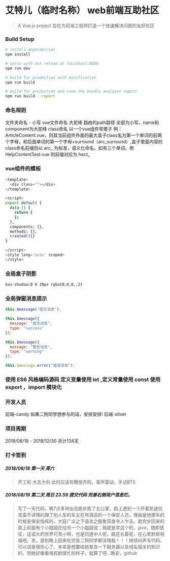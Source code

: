 # 艾特儿（临时名称） web前端互助社区

> A Vue.js project 旨在为前端工程师打造一个快速解决问题的友好社区

### Build Setup

``` bash
# install dependencies
npm install

# serve with hot reload at localhost:8080
npm run dev

# build for production with minification
npm run build

# build for production and view the bundle analyzer report
npm run build --report
```
### 命名规则
文件夹命名  - 小写
vue文件命名  大驼峰
路由的path路径  全部为小写，name和component为大驼峰
class命名 以一个vue组件举栗子 例：ArticleContent.vue，则其当前组件外面的最大盒子class名为第一个单词的前两个字母，和后面单词的第一个字母+surround（arc_surround）,盒子里面内容的class命名前缀则以 arc_ 为标准，语义化命名。如有三个单词，例HelpContentTest.vue  则前缀对应为 hect_
### vue组件的模板 
``` bash
<template>
  <div class=""></div>
</template>

<script>
export default {
  data () {
    return {
    };
  },
  components: {},
  methods: {},
  created(){}
}

</script>
<style lang='scss' scoped>
</style>
```

### 全局盒子阴影
``` bash
box-shadow:0 0 20px rgba(0,0,0,.2)
```

### 全局弹窗消息提示 


```javascript
this.$message("提示消息");

this.$message({
  message: "成功消息",
  type: "success"
});

this.$message({
  message: "警告消息",
  type: "warning"
});

this.$message.error("错误消息");
```

### 使用 ES6 风格编码源码 定义变量使用 let ,定义常量使用 const 使用 export ，import 模块化







### 开发人员
前端-candy 如果二狗同学想参与的话，安排安排!
后端-oliver
### 项目周期
2018/08/18 - 2018/12/30   共计134天






### 打卡签到
##### 2018/08/18  第一天  周六  
> 开工啦  大吉大利 此时应该有鞭炮齐鸣，掌声雷动，手动BTS

##### 2018/08/19  第二天  周日   23.59  提交代码  完善右侧用户信息栏。
> 写了一天代码，晚7点多钟出去跑步跑了五公里，路上遇到一个开着凯迪拉克蛮不讲理的蹭了别人车的车主在骂酒店的一个保安人员，理由是他挪车的时候是保安指挥的，大庭广众之下语言之粗鲁简直令人乍舌。跑完步回来的路上前面有个小姐姐在给另一个小姐姐说：我就是学这个的，java，随即感叹，这诺大的世界可真小呀，也是同道中人呢，路还长着呢，在心里默默祝福吧。恩，直到晚上回来吃完饭二狗同学都没理我！！！继续闷声写代码，可以说是很伤心了。本来是想要给她普及一下服务器以及域名相关的知识的，但她好像看电视剧很忙的样子，就算了吧...晚安，github
